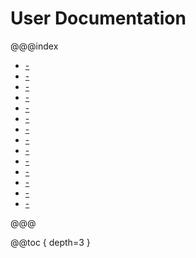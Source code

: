 User Documentation
==================

@@@index

* [-](setup.md)
* [-](quick-start.md)
* [-](basics.md)
* [-](spouts.md)
* [-](drains.md)
* [-](transformations/index.md)
* [-](sync-vs-async.md)
* [-](debugging.md)
* [-](rendering.md)
* [-](configuration.md)
* [-](swave-core-api.md)
* [-](swave-akka-compat/index.md)
* [-](swave-scodec-compat/index.md)
* [-](swave-testkit/index.md)

@@@

@@toc { depth=3 }